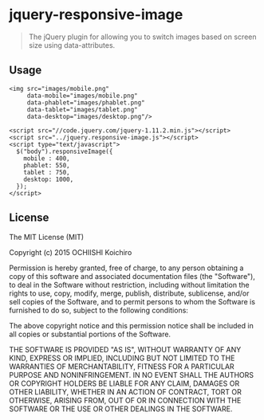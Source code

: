 # jquery-responsive-image
> The jQuery plugin for allowing you to switch images based on screen size using data-attributes.

## Usage

    <img src="images/mobile.png"
         data-mobile="images/mobile.png"
         data-phablet="images/phablet.png"
         data-tablet="images/tablet.png"
         data-desktop="images/desktop.png"/>

    <script src="//code.jquery.com/jquery-1.11.2.min.js"></script>
    <script src="../jquery.responsive-image.js"></script>
    <script type="text/javascript">
      $("body").responsiveImage({
        mobile : 400,
        phablet: 550,
        tablet : 750,
        desktop: 1000,
      });
    </script>

## License

The MIT License (MIT)

Copyright (c) 2015 OCHIISHI Koichiro

Permission is hereby granted, free of charge, to any person obtaining a copy of this software and associated documentation files (the "Software"), to deal in the Software without restriction, including without limitation the rights to use, copy, modify, merge, publish, distribute, sublicense, and/or sell copies of the Software, and to permit persons to whom the Software is furnished to do so, subject to the following conditions:

The above copyright notice and this permission notice shall be included in all copies or substantial portions of the Software.

THE SOFTWARE IS PROVIDED "AS IS", WITHOUT WARRANTY OF ANY KIND, EXPRESS OR IMPLIED, INCLUDING BUT NOT LIMITED TO THE WARRANTIES OF MERCHANTABILITY, FITNESS FOR A PARTICULAR PURPOSE AND NONINFRINGEMENT. IN NO EVENT SHALL THE AUTHORS OR COPYRIGHT HOLDERS BE LIABLE FOR ANY CLAIM, DAMAGES OR OTHER LIABILITY, WHETHER IN AN ACTION OF CONTRACT, TORT OR OTHERWISE, ARISING FROM, OUT OF OR IN CONNECTION WITH THE SOFTWARE OR THE USE OR OTHER DEALINGS IN THE SOFTWARE.
